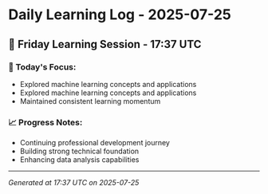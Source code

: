 # Daily Learning Log - 2025-07-25

## 📅 Friday Learning Session - 17:37 UTC

### 🎯 Today's Focus:
- Explored machine learning concepts and applications
- Explored machine learning concepts and applications
- Maintained consistent learning momentum

### 📈 Progress Notes:
- Continuing professional development journey
- Building strong technical foundation
- Enhancing data analysis capabilities

---
*Generated at 17:37 UTC on 2025-07-25*
